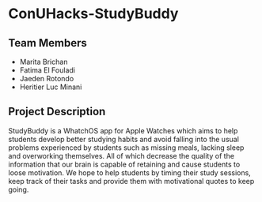 # ConUHacks-StudyBuddy

## Team Members
- Marita Brichan
- Fatima El Fouladi
- Jaeden Rotondo
- Heritier Luc Minani

## Project Description
StudyBuddy is a WhatchOS app for Apple Watches which aims to help students develop better studying habits and avoid falling into the usual problems experienced by students such as missing meals, lacking sleep and overworking themselves. All of which decrease the quality of the information that our brain is capable of retaining and cause students to loose motivation. We hope to help students by timing their study sessions, keep track of their tasks and provide them with motivational quotes to keep going.
